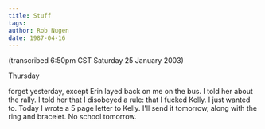 ```yaml
---
title: Stuff
tags: 
author: Rob Nugen
date: 1987-04-16
---
```


<p class=note>(transcribed 6:50pm CST Saturday 25 January 2003)</p>

<p class=date>Thursday</p>

<p>forget yesterday, except Erin layed back on me on the bus.  I told
her about the rally.  I told her that I disobeyed a rule: that I
fucked Kelly.  I just wanted to.  Today I wrote a 5 page letter to
Kelly.  I'll send it tomorrow, along with the ring and bracelet.  No
school tomorrow.</p>
